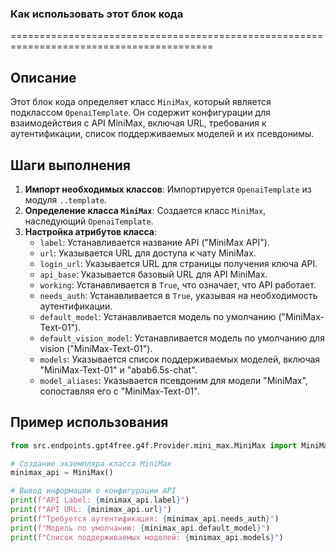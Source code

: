 ### **Как использовать этот блок кода**

=========================================================================================

Описание
-------------------------
Этот блок кода определяет класс `MiniMax`, который является подклассом `OpenaiTemplate`. Он содержит конфигурации для взаимодействия с API MiniMax, включая URL, требования к аутентификации, список поддерживаемых моделей и их псевдонимы.

Шаги выполнения
-------------------------
1. **Импорт необходимых классов**: Импортируется `OpenaiTemplate` из модуля `..template`.
2. **Определение класса `MiniMax`**: Создается класс `MiniMax`, наследующий `OpenaiTemplate`.
3. **Настройка атрибутов класса**:
   - `label`: Устанавливается название API ("MiniMax API").
   - `url`: Указывается URL для доступа к чату MiniMax.
   - `login_url`: Указывается URL для страницы получения ключа API.
   - `api_base`: Указывается базовый URL для API MiniMax.
   - `working`: Устанавливается в `True`, что означает, что API работает.
   - `needs_auth`: Устанавливается в `True`, указывая на необходимость аутентификации.
   - `default_model`: Устанавливается модель по умолчанию ("MiniMax-Text-01").
   - `default_vision_model`: Устанавливается модель по умолчанию для vision ("MiniMax-Text-01").
   - `models`: Указывается список поддерживаемых моделей, включая "MiniMax-Text-01" и "abab6.5s-chat".
   - `model_aliases`: Указывается псевдоним для модели "MiniMax", сопоставляя его с "MiniMax-Text-01".

Пример использования
-------------------------

```python
from src.endpoints.gpt4free.g4f.Provider.mini_max.MiniMax import MiniMax

# Создание экземпляра класса MiniMax
minimax_api = MiniMax()

# Вывод информации о конфигурации API
print(f"API Label: {minimax_api.label}")
print(f"API URL: {minimax_api.url}")
print(f"Требуется аутентификация: {minimax_api.needs_auth}")
print(f"Модель по умолчанию: {minimax_api.default_model}")
print(f"Список поддерживаемых моделей: {minimax_api.models}")